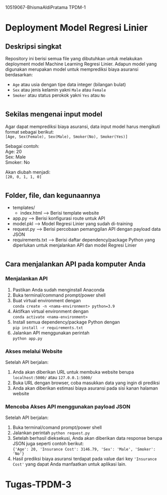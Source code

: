 10519067-BhismaAldiPratama TPDM-1
# Deployment Model Regresi Linier

## Deskripsi singkat

Repository ini berisi semua file yang dibutuhkan untuk melakukan deployment model Machine Learning Regresi Linier. Adapun model yang digunakan merupakan model untuk memprediksi biaya asuransi berdasarkan:

-   `Age` atau usia dengan tipe data integer (bilangan bulat)
-   `Sex` atau jenis kelamin yakni `Male` atau `Female`
-   `Smoker` atau status perokok yakni `Yes` atau `No`

#

## Sekilas mengenai input model

Agar dapat memprediksi biaya asuransi, data input model harus mengikuti format sebagai berikut:\
`[Age, Sex(Female), Sex(Male), Smoker(No), Smoker(Yes)]`

Sebagai contoh:\
Age: 20\
Sex: Male\
Smoker: No

Akan diubah menjadi:\
`[20, 0, 1, 1, 0]`

#

## Folder, file, dan kegunaannya

-   templates/
    -   index.html --> Berisi template website
-   app.py --> Berisi konfigurasi route untuk API
-   model.pkl --> Model Regresi Linier yang sudah di-training
-   request.py --> Berisi percobaan pemanggilan API dengan payload data JSON
-   requirements.txt --> Berisi daftar dependency/package Python yang diperlukan untuk menjalankan API dan model Regresi Linier

#

## Cara menjalankan API pada komputer Anda

### Menjalankan API

1. Pastikan Anda sudah menginstall Anaconda
1. Buka terminal/command prompt/power shell
1. Buat virtual environment dengan\
   `conda create -n <nama-environment> python=3.9`
1. Aktifkan virtual environment dengan\
   `conda activate <nama-environment>`
1. Install semua dependency/package Python dengan\
   `pip install -r requirements.txt`
1. Jalankan API menggunakan perintah\
   `python app.py`

### Akses melalui Website

Setelah API berjalan:

1. Anda akan diberikan URL untuk membuka website berupa `localhost:5000/` atau `127.0.0.1:5000/`
1. Buka URL dengan browser, coba masukkan data yang ingin di prediksi
1. Anda akan diberikan estimasi biaya asuransi pada sisi kanan halaman website

### Mencoba Akses API menggunakan payload JSON

Setelah API berjalan:

1. Buka terminal/comand prompt/power shell
1. Jalankan perintah `python request.py`
1. Setelah berhasil dieksekusi, Anda akan diberikan data response berupa JSON juga seperti contoh berikut:\
   `{'Age': 20, 'Insurance Cost': 3146.79, 'Sex': 'Male', 'Smoker': 'No'}`
1. Hasil prediksi biaya asuransi terdapat pada value dari key `'Insurance Cost'` yang dapat Anda manfaatkan untuk aplikasi lain.
# Tugas-TPDM-3
